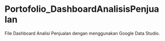 # Portofolio_DashboardAnalisisPenjualan
File Dashboard Analisi Penjualan dengan menggunakan Google Data Studio.
